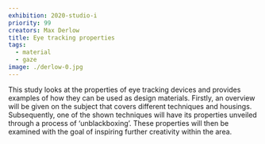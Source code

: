 ```yaml
---
exhibition: 2020-studio-i
priority: 99
creators: Max Derlow
title: Eye tracking properties
tags: 
  - material
  - gaze
image: ./derlow-0.jpg
---
```


This study looks at the properties of eye tracking devices and provides examples of how they can be used as design materials. Firstly, an overview will be given on the subject that covers different techniques and housings. Subsequently, one of the shown techniques will have its properties unveiled through a process of ‘unblackboxing’. These properties will then be examined with the goal of inspiring further creativity within the area. 
